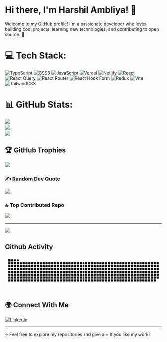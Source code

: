 # Hi there, I'm Harshil Ambliya! 👋

Welcome to my GitHub profile! I'm a passionate developer who loves building cool projects, learning new technologies, and contributing to open source. 🚀




# 💻 Tech Stack:
![TypeScript](https://img.shields.io/badge/typescript-%23007ACC.svg?style=for-the-badge&logo=typescript&logoColor=white) ![CSS3](https://img.shields.io/badge/css3-%231572B6.svg?style=for-the-badge&logo=css3&logoColor=white) ![JavaScript](https://img.shields.io/badge/javascript-%23323330.svg?style=for-the-badge&logo=javascript&logoColor=%23F7DF1E) ![Vercel](https://img.shields.io/badge/vercel-%23000000.svg?style=for-the-badge&logo=vercel&logoColor=white) ![Netlify](https://img.shields.io/badge/netlify-%23000000.svg?style=for-the-badge&logo=netlify&logoColor=#00C7B7) ![React](https://img.shields.io/badge/react-%2320232a.svg?style=for-the-badge&logo=react&logoColor=%2361DAFB) ![React Query](https://img.shields.io/badge/-React%20Query-FF4154?style=for-the-badge&logo=react%20query&logoColor=white) ![React Router](https://img.shields.io/badge/React_Router-CA4245?style=for-the-badge&logo=react-router&logoColor=white) ![React Hook Form](https://img.shields.io/badge/React%20Hook%20Form-%23EC5990.svg?style=for-the-badge&logo=reacthookform&logoColor=white) ![Redux](https://img.shields.io/badge/redux-%23593d88.svg?style=for-the-badge&logo=redux&logoColor=white) ![Vite](https://img.shields.io/badge/vite-%23646CFF.svg?style=for-the-badge&logo=vite&logoColor=white) ![TailwindCSS](https://img.shields.io/badge/tailwindcss-%2338B2AC.svg?style=for-the-badge&logo=tailwind-css&logoColor=white)
# 📊 GitHub Stats:
![](https://github-readme-stats.vercel.app/api?username=harshilAmbliya&theme=dark&hide_border=false&include_all_commits=false&count_private=false)<br/>
![](https://nirzak-streak-stats.vercel.app/?user=harshilAmbliya&theme=dark&hide_border=false)<br/>
![](https://github-readme-stats.vercel.app/api/top-langs/?username=harshilAmbliya&theme=dark&hide_border=false&include_all_commits=false&count_private=false&layout=compact)

## 🏆 GitHub Trophies
![](https://github-profile-trophy.vercel.app/?username=harshilAmbliya&theme=radical&no-frame=false&no-bg=true&margin-w=4)

### ✍️ Random Dev Quote
![](https://quotes-github-readme.vercel.app/api?type=horizontal&theme=gruvbox)

### 🔝 Top Contributed Repo
![](https://github-contributor-stats.vercel.app/api?username=harshilAmbliya&limit=5&theme=dark&combine_all_yearly_contributions=true)

---
[![](https://visitcount.itsvg.in/api?id=harshilAmbliya&icon=6&color=6)](https://visitcount.itsvg.in)

## Github Activity
<picture>
  <source media="(prefers-color-scheme: dark)" srcset="https://raw.githubusercontent.com/harshilAmbliya/harshilAmbliya/output/github-contribution-grid-snake-dark.svg">
  <source media="(prefers-color-scheme: light)" srcset="https://raw.githubusercontent.com/harshilAmbliya/harshilAmbliya/output/github-contribution-grid-snake.svg">
  <img src="https://raw.githubusercontent.com/harshilAmbliya/harshilAmbliya/output/github-contribution-grid-snake.svg" alt="Snake Animation">
</picture>





## 🌍 Connect With Me

[![LinkedIn](https://img.shields.io/badge/LinkedIn-0077B5?style=flat&logo=linkedin&logoColor=white)](https://in.linkedin.com/in/harshil-ambliya-11993822a)


---

⭐️ Feel free to explore my repositories and give a ⭐️ if you like my work!

